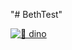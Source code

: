 "# BethTest" 

[![🦖 dino](https://github.com/elbrenn/BethTest/actions/workflows/dispatch.yml/badge.svg)](https://github.com/elbrenn/BethTest/actions/workflows/dispatch.yml) 
